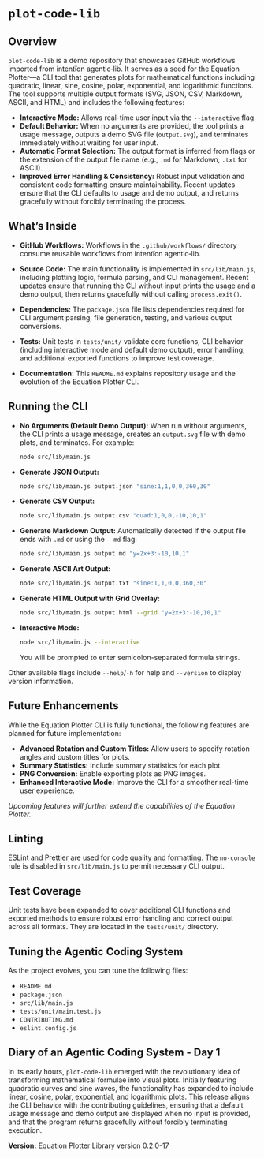 # `plot-code-lib`

## Overview

`plot-code-lib` is a demo repository that showcases GitHub workflows imported from intentïon agentic‑lib. It serves as a seed for the Equation Plotter—a CLI tool that generates plots for mathematical functions including quadratic, linear, sine, cosine, polar, exponential, and logarithmic functions. The tool supports multiple output formats (SVG, JSON, CSV, Markdown, ASCII, and HTML) and includes the following features:

- **Interactive Mode:** Allows real-time user input via the `--interactive` flag.
- **Default Behavior:** When no arguments are provided, the tool prints a usage message, outputs a demo SVG file (`output.svg`), and terminates immediately without waiting for user input.
- **Automatic Format Selection:** The output format is inferred from flags or the extension of the output file name (e.g., `.md` for Markdown, `.txt` for ASCII).
- **Improved Error Handling & Consistency:** Robust input validation and consistent code formatting ensure maintainability. Recent updates ensure that the CLI defaults to usage and demo output, and returns gracefully without forcibly terminating the process.

## What’s Inside

- **GitHub Workflows:**
  Workflows in the `.github/workflows/` directory consume reusable workflows from intentïon agentic‑lib.

- **Source Code:**
  The main functionality is implemented in `src/lib/main.js`, including plotting logic, formula parsing, and CLI management. Recent updates ensure that running the CLI without input prints the usage and a demo output, then returns gracefully without calling `process.exit()`.

- **Dependencies:**
  The `package.json` file lists dependencies required for CLI argument parsing, file generation, testing, and various output conversions.

- **Tests:**
  Unit tests in `tests/unit/` validate core functions, CLI behavior (including interactive mode and default demo output), error handling, and additional exported functions to improve test coverage.

- **Documentation:**
  This `README.md` explains repository usage and the evolution of the Equation Plotter CLI.

## Running the CLI

- **No Arguments (Default Demo Output):**
  When run without arguments, the CLI prints a usage message, creates an `output.svg` file with demo plots, and terminates. For example:
  ```bash
  node src/lib/main.js
  ```

- **Generate JSON Output:**
  ```bash
  node src/lib/main.js output.json "sine:1,1,0,0,360,30"
  ```

- **Generate CSV Output:**
  ```bash
  node src/lib/main.js output.csv "quad:1,0,0,-10,10,1"
  ```

- **Generate Markdown Output:**
  Automatically detected if the output file ends with `.md` or using the `--md` flag:
  ```bash
  node src/lib/main.js output.md "y=2x+3:-10,10,1"
  ```

- **Generate ASCII Art Output:**
  ```bash
  node src/lib/main.js output.txt "sine:1,1,0,0,360,30"
  ```

- **Generate HTML Output with Grid Overlay:**
  ```bash
  node src/lib/main.js output.html --grid "y=2x+3:-10,10,1"
  ```

- **Interactive Mode:**
  ```bash
  node src/lib/main.js --interactive
  ```
  You will be prompted to enter semicolon-separated formula strings.

Other available flags include `--help`/`-h` for help and `--version` to display version information.

## Future Enhancements

While the Equation Plotter CLI is fully functional, the following features are planned for future implementation:

- **Advanced Rotation and Custom Titles:** Allow users to specify rotation angles and custom titles for plots.
- **Summary Statistics:** Include summary statistics for each plot.
- **PNG Conversion:** Enable exporting plots as PNG images.
- **Enhanced Interactive Mode:** Improve the CLI for a smoother real-time user experience.

_Upcoming features will further extend the capabilities of the Equation Plotter._

## Linting

ESLint and Prettier are used for code quality and formatting. The `no-console` rule is disabled in `src/lib/main.js` to permit necessary CLI output.

## Test Coverage

Unit tests have been expanded to cover additional CLI functions and exported methods to ensure robust error handling and correct output across all formats. They are located in the `tests/unit/` directory.

## Tuning the Agentic Coding System

As the project evolves, you can tune the following files:

- `README.md`
- `package.json`
- `src/lib/main.js`
- `tests/unit/main.test.js`
- `CONTRIBUTING.md`
- `eslint.config.js`

## Diary of an Agentic Coding System - Day 1

In its early hours, `plot-code-lib` emerged with the revolutionary idea of transforming mathematical formulae into visual plots. Initially featuring quadratic curves and sine waves, the functionality has expanded to include linear, cosine, polar, exponential, and logarithmic plots. This release aligns the CLI behavior with the contributing guidelines, ensuring that a default usage message and demo output are displayed when no input is provided, and that the program returns gracefully without forcibly terminating execution.

**Version:** Equation Plotter Library version 0.2.0-17
